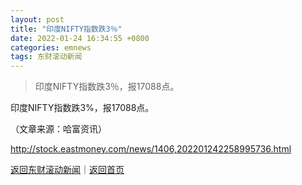 ```yaml
---
layout: post
title: "印度NIFTY指数跌3％"
date: 2022-01-24 16:34:55 +0800
categories: emnews
tags: 东财滚动新闻
---
```

> 印度NIFTY指数跌3％，报17088点。

<p>印度NIFTY指数跌3%，报17088点。 </p><p class="em_media">（文章来源：哈富资讯）</p>

<http://stock.eastmoney.com/news/1406,202201242258995736.html>

[返回东财滚动新闻](//finews.withounder.com/emnews/)｜[返回首页](//finews.withounder.com/)